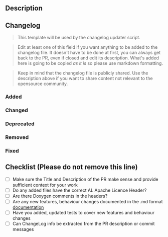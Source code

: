 ## Description

## Changelog
> This template will be used by the changelog updater script.

> Edit at least one of this field if you want anything to be added to the changelog file. It doesn't have to be done at first, you can always get back to the PR, even if closed and edit its description. What's added here is going to be copied _as it is_ so please use markdown formatting.

> Keep in mind that the changelog file is publicly shared. Use the description above if you want to share content not relevant to the opensource community.

### Added

### Changed

### Deprecated

### Removed

### Fixed

## Checklist (Please do not remove this line)
- [ ] Make sure the Title and Description of the PR make sense and  provide sufficient context for your work
- [ ] Do any added files have the correct AL Apache Licence Header?
- [ ] Are there Doxygen comments in the headers?
- [ ] Are any new features, behaviour changes documented in the .md format [documentation](https://github.com/AnimalLogic/AL_USDMaya/docs)
- [ ] Have you added, updated tests to cover new features and behaviour changes
- [ ] Can ChangeLog info be extracted from the PR description or commit messages
